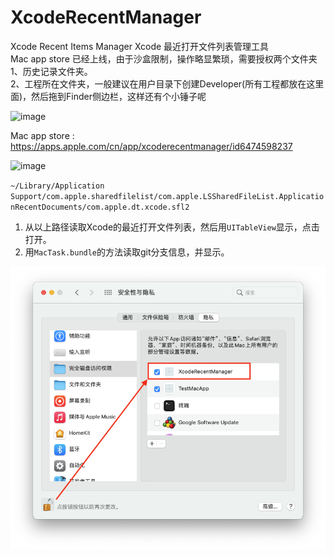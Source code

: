 # XcodeRecentManager
Xcode Recent Items Manager Xcode 最近打开文件列表管理工具    
Mac app store 已经上线，由于沙盒限制，操作略显繁琐，需要授权两个文件夹  
1、历史记录文件夹。  
2、工程所在文件夹，一般建议在用户目录下创建Developer(所有工程都放在这里面)，然后拖到Finder侧边栏，这样还有个小锤子呢    

<img width="151" alt="image" src="https://github.com/dacaiguoguo/XcodeRecentManager/assets/2638446/72cee3cf-5b1d-4f58-a1fe-9d77e7ad5e11">

Mac app store :  https://apps.apple.com/cn/app/xcoderecentmanager/id6474598237

![image](https://github.com/dacaiguoguo/XcodeRecentManager/assets/2638446/6b3a28bd-0a2a-45bd-a189-7cca87f9a4e8)


`~/Library/Application Support/com.apple.sharedfilelist/com.apple.LSSharedFileList.ApplicationRecentDocuments/com.apple.dt.xcode.sfl2`
1.  从以上路径读取Xcode的最近打开文件列表，然后用`UITableView`显示，点击打开。  
2. 用`MacTask.bundle`的方法读取git分支信息，并显示。  

![Size2](permission.png)


